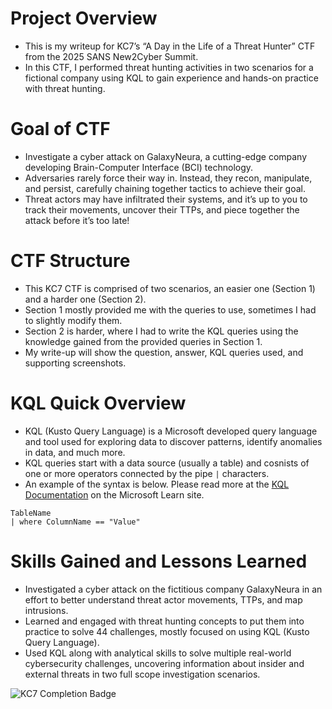 # Project Overview
* This is my writeup for KC7’s “A Day in the Life of a Threat Hunter” CTF from the 2025 SANS New2Cyber Summit.
* In this CTF, I performed threat hunting activities in two scenarios for a fictional company using KQL to gain experience and hands-on practice with threat hunting.

# Goal of CTF
* Investigate a cyber attack on GalaxyNeura, a cutting-edge company developing Brain-Computer Interface (BCI) technology.
* Adversaries rarely force their way in. Instead, they recon, manipulate, and persist, carefully chaining together tactics to achieve their goal.
* Threat actors may have infiltrated their systems, and it’s up to you to track their movements, uncover their TTPs, and piece together the attack before it’s too late!

# CTF Structure
* This KC7 CTF is comprised of two scenarios, an easier one (Section 1) and a harder one (Section 2).
* Section 1 mostly provided me with the queries to use, sometimes I had to slightly modify them.
* Section 2 is harder, where I had to write the KQL queries using the knowledge gained from the provided queries in Section 1. 
* My write-up will show the question, answer, KQL queries used, and supporting screenshots.

# KQL Quick Overview
* KQL (Kusto Query Language) is a Microsoft developed query language and tool used for exploring data to discover patterns, identify anomalies in data, and much more.
* KQL queries start with a data source (usually a table) and cosnists of one or more operators connected by the pipe  ```|``` characters.
* An example of the syntax is below. Please read more at the [KQL Documentation](https://learn.microsoft.com/en-us/kusto/query/?view=microsoft-fabric) on the Microsoft Learn site.
```kql
TableName
| where ColumnName == "Value"
```

# Skills Gained and Lessons Learned
* Investigated a cyber attack on the fictitious company GalaxyNeura in an effort to better understand threat actor movements, TTPs, and map intrusions.
* Learned and engaged with threat hunting concepts to put them into practice to solve 44 challenges, mostly focused on using KQL (Kusto Query Language).
* Used KQL along with analytical skills to solve multiple real-world cybersecurity challenges, uncovering information about insider and external threats in two full scope investigation scenarios.

![KC7 Completion Badge](https://github.com/user-attachments/assets/4cdbede0-0e32-4964-85da-5d48aef6e371)

